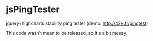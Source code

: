 jsPingTester
============

jquery+highcharts stability ping tester (demo: http://42k.fr/pingtest)

This code wasn't mean to be released, so it's a bit messy.

